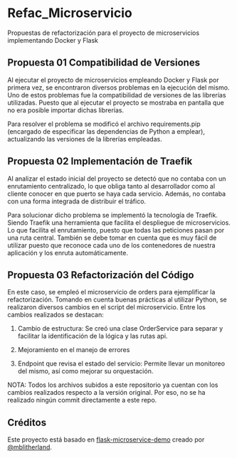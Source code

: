 # Refac_Microservicio
Propuestas de refactorización para el proyecto de microservicios implementando Docker y Flask

## Propuesta 01 Compatibilidad de Versiones

Al ejecutar el proyecto de microservicios empleando Docker y Flask por primera vez, se encontraron diversos problemas en la ejecución del mismo. Uno de estos problemas fue la compatibilidad de versiones de las librerías utilizadas. Puesto que al ejecutar el proyecto se mostraba en pantalla que no era posible importar dichas librerías. 

Para resolver el problema se modificó el archivo requirements.pip (encargado de especificar las dependencias de Python a emplear), actualizando las versiones de la librerías empleadas.

## Propuesta 02 Implementación de Traefik

Al analizar el estado inicial del proyecto se detectó que no contaba con un enrutamiento centralizado, lo que obliga tanto al desarrollador como al cliente conocer en que puerto se haya cada servicio. Además, no contaba con una forma integrada de distribuir el tráfico.

Para solucionar dicho problema se implementó la tecnología de Traefik. Siendo Traefik una herramienta que facilita el despliegue de microservicios. Lo que facilita el enrutamiento, puesto que todas las peticiones pasan por una ruta central. También se debe tomar en cuenta que es muy fácil de utilizar puesto que reconoce cada uno de los contenedores de nuestra aplicación y los enruta automáticamente.

## Propuesta 03 Refactorización del Código

En este caso, se empleó el microservicio de orders para ejemplificar la refactorización. Tomando en cuenta buenas prácticas al utilizar Python, se realizaron diversos cambios en el script del microservicio. Entre los cambios realizados se destacan:

1. Cambio de estructura: Se creó una clase OrderService para separar y facilitar la identificación de la lógica y las rutas api.

2. Mejoramiento en el manejo de errores

3. Endpoint que revisa el estado del servicio: Permite llevar un monitoreo del mismo, así como mejorar su orquestación.

NOTA: Todos los archivos subidos a este repositorio ya cuentan con los cambios realizados respecto a la versión original. Por eso, no se ha realizado ningún commit directamente a este repo.

## Créditos
Este proyecto está basado en [flask-microservice-demo](https://github.com/mblitherland/flask-microservice-demo) creado por [@mblitherland](https://github.com/mblitherland).

